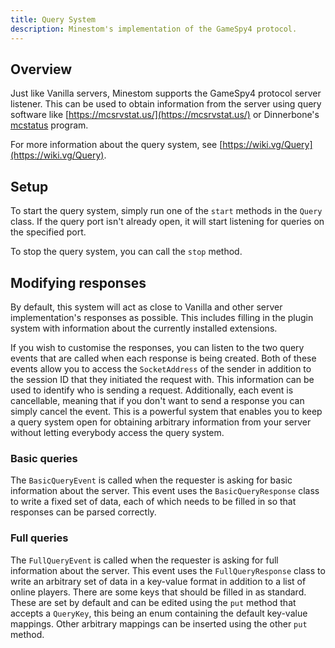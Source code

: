 ```yaml
---
title: Query System
description: Minestom's implementation of the GameSpy4 protocol.
---
```


## Overview

Just like Vanilla servers, Minestom supports the GameSpy4 protocol server listener. This can be used to obtain information from the server using query software like [https://mcsrvstat.us/](https://mcsrvstat.us/) or Dinnerbone's [mcstatus](https://github.com/Dinnerbone/mcstatus) program.

For more information about the query system, see [https://wiki.vg/Query](https://wiki.vg/Query).

## Setup

To start the query system, simply run one of the `start` methods in the `Query` class. If the query port isn't already open, it will start listening for queries on the specified port.

To stop the query system, you can call the `stop` method.

## Modifying responses

By default, this system will act as close to Vanilla and other server implementation's responses as possible. This includes filling in the plugin system with information about the currently installed extensions.

If you wish to customise the responses, you can listen to the two query events that are called when each response is being created. Both of these events allow you to access the `SocketAddress` of the sender in addition to the session ID that they initiated the request with. This information can be used to identify who is sending a request. Additionally, each event is cancellable, meaning that if you don't want to send a response you can simply cancel the event. This is a powerful system that enables you to keep a query system open for obtaining arbitrary information from your server without letting everybody access the query system.

### Basic queries

The `BasicQueryEvent` is called when the requester is asking for basic information about the server. This event uses the `BasicQueryResponse` class to write a fixed set of data, each of which needs to be filled in so that responses can be parsed correctly.

### Full queries

The `FullQueryEvent` is called when the requester is asking for full information about the server. This event uses the `FullQueryResponse` class to write an arbitrary set of data in a key-value format in addition to a list of online players. There are some keys that should be filled in as standard. These are set by default and can be edited using the `put` method that accepts a `QueryKey`, this being an enum containing the default key-value mappings. Other arbitrary mappings can be inserted using the other `put` method.
